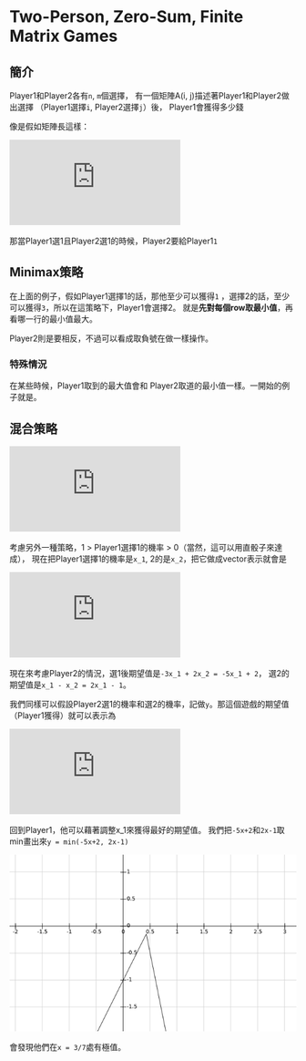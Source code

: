 # Two-Person, Zero-Sum, Finite Matrix Games

## 簡介

Player1和Player2各有`n`, `m`個選擇，
有一個矩陣A(i, j)描述著Player1和Player2做出選擇
（Player1選擇`i`, Player2選擇`j`）後，
Player1會獲得多少錢

像是假如矩陣長這樣：

![](https://latex.codecogs.com/gif.latex?%5Cbegin%7Bbmatrix%7D%201%20%26%202%5C%5C%203%20%26%204%20%5Cend%7Bbmatrix%7D)

那當Player1選1且Player2選1的時候，Player2要給Player1`1`

## Minimax策略

在上面的例子，假如Player1選擇1的話，那他至少可以獲得`1`
，選擇2的話，至少可以獲得`3`，所以在這策略下，Player1會選擇2。
就是**先對每個row取最小值**，再看哪一行的最小值最大。

Player2則是要相反，不過可以看成取負號在做一樣操作。

### 特殊情況

在某些時候，Player1取到的最大值會和
Player2取道的最小值一樣。一開始的例子就是。

## 混合策略

![](https://latex.codecogs.com/gif.latex?M%20%3D%20%5Cbegin%7Bbmatrix%7D%20-3%20%26%201%5C%5C%202%20%26%20-1%20%5Cend%7Bbmatrix%7D)

考慮另外一種策略，1 > Player1選擇1的機率 > 0（當然，這可以用直骰子來達成），
現在把Player1選擇1的機率是`x_1`, 2的是`x_2`，把它做成vector表示就會是

![](https://latex.codecogs.com/gif.latex?x%20%3D%20%5Cbegin%7Bbmatrix%7D%20x_1%20%5C%5C%20x_2%20%5Cend%7Bbmatrix%7D)

現在來考慮Player2的情況，選1後期望值是`-3x_1 + 2x_2 = -5x_1 + 2`，
選2的期望值是`x_1 - x_2 = 2x_1 - 1`。

我們同樣可以假設Player2選1的機率和選2的機率，記做`y`。那這個遊戲的期望值（Player1獲得）就可以表示為 

![](https://latex.codecogs.com/gif.latex?x%5ETM%20y)

回到Player1，他可以藉著調整x_1來獲得最好的期望值。
我們把`-5x+2`和`2x-1`取min畫出來`y = min(-5x+2, 2x-1)`

![](plot1.png)

會發現他們在`x = 3/7`處有極值。
